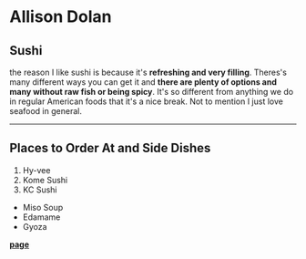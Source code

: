 # Allison Dolan
## Sushi
the reason I like sushi is because it's **refreshing and very filling**. Theres's many different ways you can get it and **there are plenty of options and many without raw fish or being spicy**. It's so different from anything we do in regular American foods that it's a nice break. Not to mention I just love seafood in general.
<hr></hr>

## Places to Order At and Side Dishes
1. Hy-vee
2. Kome Sushi
3. KC Sushi

- Miso Soup
- Edamame
- Gyoza

**[page](MyMovie.md)**